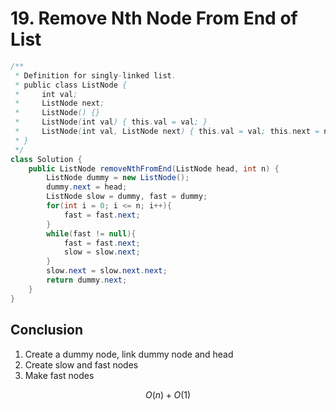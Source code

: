# 19. Remove Nth Node From End of List

```java
/**
 * Definition for singly-linked list.
 * public class ListNode {
 *     int val;
 *     ListNode next;
 *     ListNode() {}
 *     ListNode(int val) { this.val = val; }
 *     ListNode(int val, ListNode next) { this.val = val; this.next = next; }
 * }
 */
class Solution {
    public ListNode removeNthFromEnd(ListNode head, int n) {
        ListNode dummy = new ListNode();
        dummy.next = head;
        ListNode slow = dummy, fast = dummy;
        for(int i = 0; i <= n; i++){
            fast = fast.next;
        }
        while(fast != null){
            fast = fast.next;
            slow = slow.next;
        }
        slow.next = slow.next.next;
        return dummy.next;
    }
}
```

## Conclusion

1. Create a dummy node, link dummy node and head
2. Create slow and fast nodes
3. Make fast nodes

$$
O(n)+O(1)
$$

